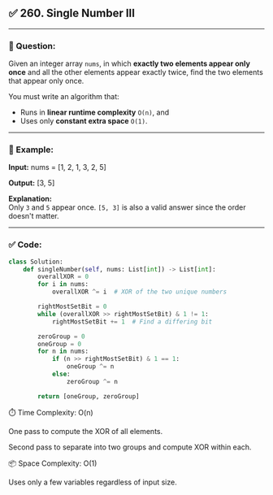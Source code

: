 ## ✅ 260. Single Number III

---

### 🧾 Question:
Given an integer array `nums`, in which **exactly two elements appear only once** and all the other elements appear exactly twice, find the two elements that appear only once.

You must write an algorithm that:
- Runs in **linear runtime complexity** `O(n)`, and
- Uses only **constant extra space** `O(1)`.

---

### 🔹 Example:

**Input:**
nums = [1, 2, 1, 3, 2, 5]

**Output:**
[3, 5]

**Explanation:**  
Only `3` and `5` appear once. `[5, 3]` is also a valid answer since the order doesn't matter.

---

### ✅ Code:

```python
class Solution:
    def singleNumber(self, nums: List[int]) -> List[int]:
        overallXOR = 0
        for i in nums:
            overallXOR ^= i  # XOR of the two unique numbers

        rightMostSetBit = 0
        while (overallXOR >> rightMostSetBit) & 1 != 1:
            rightMostSetBit += 1  # Find a differing bit

        zeroGroup = 0
        oneGroup = 0
        for n in nums:
            if (n >> rightMostSetBit) & 1 == 1:
                oneGroup ^= n
            else:
                zeroGroup ^= n

        return [oneGroup, zeroGroup]
```
⏱️ Time Complexity:
O(n)

One pass to compute the XOR of all elements.

Second pass to separate into two groups and compute XOR within each.

📦 Space Complexity:
O(1)

Uses only a few variables regardless of input size.
